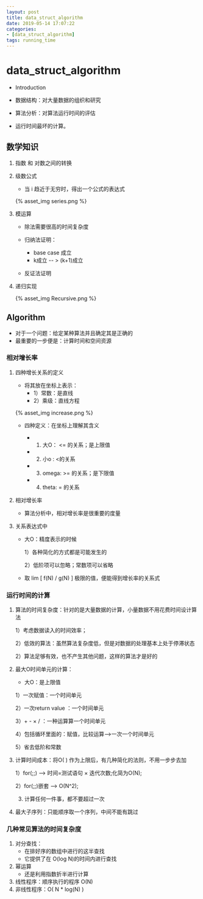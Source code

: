 ```yaml
---
layout: post
title: data_struct_algorithm
date: 2019-05-14 17:07:22
categories:
- [data_struct_algorithm]
tags: running_time
---
```


# data_struct_algorithm

+ Introduction

+ 数据结构：对大量数据的组织和研究
+ 算法分析：对算法运行时间的评估
+ 运行时间最坏的计算。

## 数学知识

1. 指数 和 对数之间的转换

2. 级数公式

   + 当 i 趋近于无穷时，得出一个公式的表达式

   {% asset_img series.png %}

3. 模运算

   + 除法需要很高的时间复杂度

   + 归纳法证明：
     + base case  成立
     + k成立 -- > (k+1)成立
   + 反证法证明

4. 递归实现

   {% asset_img Recursive.png %}

## Algorithm

+ 对于一个问题：给定某种算法并且确定其是正确的
+ 最重要的一步便是：计算时间和空间资源

### 相对增长率

1. 四种增长关系的定义

   + 将其放在坐标上表示：
     + 1）常数：是直线
     + 2）乘级：直线方程

   {% asset_img increase.png %}

   + 四种定义：在坐标上理解其含义

     + 1) 大O： <=  的关系；是上限值

     + 2) 小o : <的关系

     + 3) omega: >= 的关系；是下限值

     + 4) theta: = 的关系 

2. 相对增长率

   + 算法分析中，相对增长率是很重要的度量

3. 关系表达式中

   + 大O：精度表示的时候

     1）各种简化的方式都是可能发生的

     2）低阶项可以忽略；常数项可以省略

   + 取 lim [ f(N) / g(N) ] 极限的值，便能得到增长率的关系式  

### 运行时间的计算

1. 算法的时间复杂度：针对的是大量数据的计算，小量数据不用花费时间设计算法

   1）考虑数据读入的时间效率；

   2）低效的算法：虽然算法复杂度低，但是对数据的处理基本上处于停滞状态

   2）算法足够有效，也不产生其他问题，这样的算法才是好的

2. 最大O时间单元的计算：

   + 大O：是上限值

   1）一次赋值：一个时间单元

   2）一次return value ：一个时间单元

   3）+ - × / ：一种运算算一个时间单元

   4）包括循环里面的：赋值，比较运算-->一次一个时间单元

   5）省去低阶和常数

3. 计算时间成本：将O( ) 作为上限后，有几种简化的法则，不用一步步去加

   1）for(;;)  --> 时间=测试语句 × 迭代次数;化简为O(N);

   2）for(;;)嵌套 -->  O(N^2);

   3) 计算任何一件事，都不要超过一次
   
4. 最大子序列：只能顺序取一个序列，中间不能有跳过

### 几种常见算法的时间复杂度

1. 对分查找：
   + 在排好序的数组中进行的这半查找
   + 它提供了在 O(log N)的时间内进行查找
2. 幂运算
   + 还是利用指数折半进行计算
3. 线性程序：顺序执行的程序 O(N)
4. 非线性程序：O( N * log(N) )